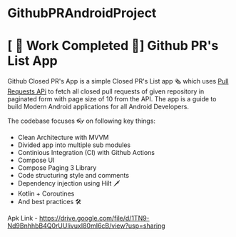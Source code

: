 # GithubPRAndroidProject

# \[ 🚧 Work Completed 👷‍\] Github PR's List App

Github Closed PR's App is a simple Closed PR's List app 🗞️ which uses [Pull Requests APi](https://api.github.com/repos/{owner}/{repo}/pulls) to fetch all closed pull requests of given repository in paginated form with page size of 10 from the API.
The app is a guide to build Modern Android applications for all Android Developers.

The codebase focuses 👓 on following key things:
- Clean Architecture with MVVM
- Divided app into multiple sub modules
- Continious Integration (CI) with Github Actions
- Compose UI
- Compose Paging 3 Library
- Code structuring style and comments
- Dependency injection using Hilt 🗡
- Kotlin + Coroutines
- And best practices 🛠

Apk Link - https://drive.google.com/file/d/1TN9-Nd9BnhhbB4Q0rUUIivuxI80mI6cB/view?usp=sharing


